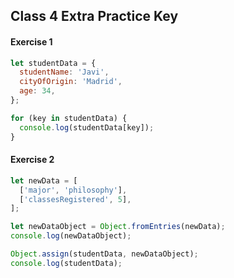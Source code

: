 ## Class 4 Extra Practice Key

#### Exercise 1

```js
let studentData = {
  studentName: 'Javi',
  cityOfOrigin: 'Madrid',
  age: 34,
};

for (key in studentData) {
  console.log(studentData[key]);
}
```

#### Exercise 2

```js
let newData = [
  ['major', 'philosophy'],
  ['classesRegistered', 5],
];

let newDataObject = Object.fromEntries(newData);
console.log(newDataObject);

Object.assign(studentData, newDataObject);
console.log(studentData);
```

